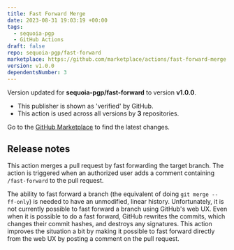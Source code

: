 ```yaml
---
title: Fast Forward Merge
date: 2023-08-31 19:03:19 +00:00
tags:
  - sequoia-pgp
  - GitHub Actions
draft: false
repo: sequoia-pgp/fast-forward
marketplace: https://github.com/marketplace/actions/fast-forward-merge
version: v1.0.0
dependentsNumber: 3
---
```



Version updated for **sequoia-pgp/fast-forward** to version **v1.0.0**.
- This publisher is shown as 'verified' by GitHub.
- This action is used across all versions by **3** repositories.

Go to the [GitHub Marketplace](https://github.com/marketplace/actions/fast-forward-merge) to find the latest changes.

## Release notes

This action merges a pull request by fast forwarding the target branch. The action is triggered when an authorized user adds a comment containing `/fast-forward` to the pull request.

The ability to fast forward a branch (the equivalent of doing `git merge --ff-only`) is needed to have an unmodified, linear history.  Unfortunately, it is not currently possible to fast forward a branch using GitHub's web UX. Even when it is possible to do a fast forward, GitHub rewrites the commits, which changes their commit hashes, and destroys any signatures.  This action improves the situation a bit by making it possible to fast forward directly from the web UX by posting a comment on the pull request.
